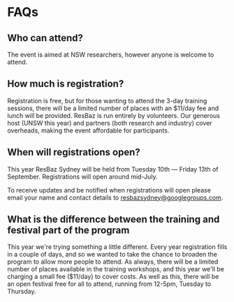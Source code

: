 # FAQs

## Who can attend?
The event is aimed at NSW researchers, however anyone is welcome to attend.

## How much is registration?
Registration is free, but for those wanting to attend the 3-day training sessions, there will be a limited number of places with an $11/day fee and lunch will be provided. ResBaz is run entirely by volunteers. Our generous host (UNSW this year) and partners (both research and industry) cover overheads, making the event affordable for participants.

## When will registrations open?
This year ResBaz Sydney will be held from Tuesday 10th — Friday 13th of September. Registrations will open around mid-July.

To receive updates and be notified when registrations will open please email your name and contact details to resbazsydney@googlegroups.com.

## What is the difference between the training and festival part of the program
This year we're trying something a little different. Every year registration fills in a couple of days, and so we wanted to take the chance to broaden the program to allow more people to attend. As always, there will be a limited number of places available in the training workshops, and this year we'll be charging a small fee ($11/day) to cover costs. As well as this, there will be an open festival free for all to attend, running from 12-5pm, Tuesday to Thursday.
